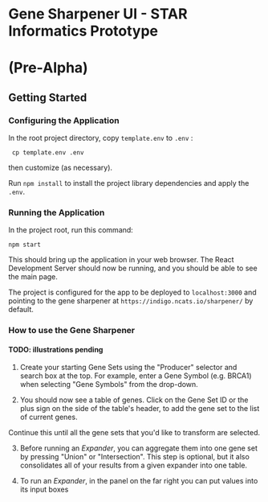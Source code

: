 # Gene Sharpener UI - STAR Informatics Prototype 
# (Pre-Alpha)

## Getting Started

### Configuring the Application

In the root project directory, copy  `template.env` to `.env` :
 
     cp template.env .env
 
 then customize (as necessary).
 
 Run ```npm install``` to install the project library dependencies and apply the `.env`.

### Running the Application

In the project root, run this command: 

```npm start``` 

This should bring up the application in your web browser.
The React Development Server should now be running, and you should be able to see the main page.

The project is configured for the app to be deployed to `localhost:3000` 
and pointing to the gene sharpener at `https://indigo.ncats.io/sharpener/` by default.

### How to use the Gene Sharpener

#### TODO: illustrations pending

1. Create your starting Gene Sets using the "Producer" selector and search box at the top. 
For example, enter a Gene Symbol (e.g. BRCA1) when selecting "Gene Symbols" from the drop-down.

2. You should now see a table of genes. Click on the Gene Set ID or the plus sign on the side of the table's header, to add the gene set to the list of current genes. 

Continue this until all the gene sets that you'd like to transform are selected.
    
3. Before running an *Expander*, you can aggregate them into one gene set by pressing "Union" or "Intersection". 
This step is optional, but it also consolidates all of your results from a given expander into one table.

4. To run an *Expander*, in the panel on the far right you can put values into its input boxes
